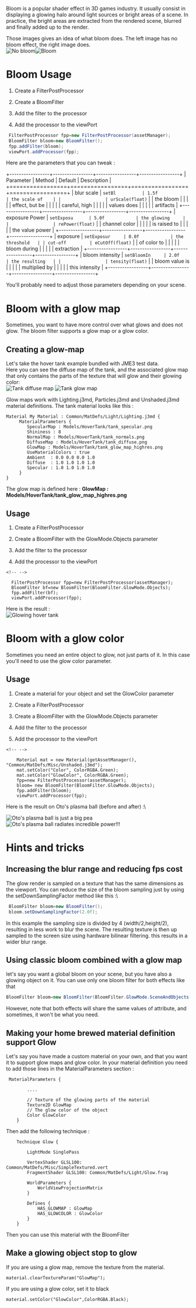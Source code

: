 Bloom is a popular shader effect in 3D games industry. It usually
consist in displaying a glowing halo around light sources or bright
areas of a scene. In practice, the bright areas are extracted from the
rendered scene, blurred and finally added up to the render.

Those images gives an idea of what bloom does. The left image has no
bloom effect, the right image does.\
![No
bloom](/images/jme3/advanced/nobloomsky.png)![Bloom](/images/jme3/advanced/blomsky.png)

Bloom Usage
===========

1.  Create a FilterPostProcessor

2.  Create a BloomFilter

3.  Add the filter to the processor

4.  Add the processor to the viewPort

```java
 FilterPostProcessor fpp=new FilterPostProcessor(assetManager);
 BloomFilter bloom=new BloomFilter();
 fpp.addFilter(bloom);
 viewPort.addProcessor(fpp);
```

Here are the parameters that you can tweak :

+-----------------+-----------------+-----------------+-----------------+
| Parameter       | Method          | Default         | Description     |
+=================+=================+=================+=================+
| blur scale      | `setBl          | 1.5f            | the scale of    |
|                 | urScale(float)` |                 | the bloom       |
|                 |                 |                 | effect, but be  |
|                 |                 |                 | careful, high   |
|                 |                 |                 | values does     |
|                 |                 |                 | artifacts       |
+-----------------+-----------------+-----------------+-----------------+
| exposure Power  | `setExposu      | 5.0f            | the glowing     |
|                 | rePower(float)` |                 | channel color   |
|                 |                 |                 | is raised to    |
|                 |                 |                 | the value power |
+-----------------+-----------------+-----------------+-----------------+
| exposure        | `setExposur     | 0.0f            | the threshold   |
| cut-off         | eCutOff(float)` |                 | of color to     |
|                 |                 |                 | bloom during    |
|                 |                 |                 | extraction      |
+-----------------+-----------------+-----------------+-----------------+
| bloom intensity | `setBloomIn     | 2.0f            | the resulting   |
|                 | tensity(float)` |                 | bloom value is  |
|                 |                 |                 | multiplied by   |
|                 |                 |                 | this intensity  |
+-----------------+-----------------+-----------------+-----------------+

You'll probably need to adjust those parameters depending on your scene.

Bloom with a glow map
=====================

Sometimes, you want to have more control over what glows and does not
glow. The bloom filter supports a glow map or a glow color.

Creating a glow-map
-------------------

Let's take the hover tank example bundled with JME3 test data.\
Here you can see the diffuse map of the tank, and the associated glow
map that only contains the parts of the texture that will glow and their
glowing color:\
![Tank diffuse map](/images/jme3/advanced/tank_diffuse_ss.png) ![Tank glow
map](/images/jme3/advanced/tank_glow_map_ss.png)

Glow maps work with Lighting.j3md, Particles.j3md and Unshaded.j3md
material definitions. The tank material looks like this :

    Material My Material : Common/MatDefs/Light/Lighting.j3md {
         MaterialParameters {
            SpecularMap : Models/HoverTank/tank_specular.png
            Shininess : 8
            NormalMap : Models/HoverTank/tank_normals.png
            DiffuseMap : Models/HoverTank/tank_diffuse.png
            GlowMap : Models/HoverTank/tank_glow_map_highres.png
            UseMaterialColors : true
            Ambient  : 0.0 0.0 0.0 1.0
            Diffuse  : 1.0 1.0 1.0 1.0
            Specular : 1.0 1.0 1.0 1.0
         }
    }

The glow map is defined here : **GlowMap :
Models/HoverTank/tank\_glow\_map\_highres.png**

Usage
-----

1.  Create a FilterPostProcessor

2.  Create a BloomFilter with the GlowMode.Objects parameter

3.  Add the filter to the processor

4.  Add the processor to the viewPort

```{=html}
<!-- -->
```
      FilterPostProcessor fpp=new FilterPostProcessor(assetManager);
      BloomFilter bf=new BloomFilter(BloomFilter.GlowMode.Objects);
      fpp.addFilter(bf);
      viewPort.addProcessor(fpp);

Here is the result :\
![Glowing hover tank](/images/jme3/advanced/tanlglow1.png)

Bloom with a glow color
=======================

Sometimes you need an entire object to glow, not just parts of it. In
this case you'll need to use the glow color parameter.

Usage
-----

1.  Create a material for your object and set the GlowColor parameter

2.  Create a FilterPostProcessor

3.  Create a BloomFilter with the GlowMode.Objects parameter

4.  Add the filter to the processor

5.  Add the processor to the viewPort

```{=html}
<!-- -->
```
        Material mat = new Material(getAssetManager(), "Common/MatDefs/Misc/Unshaded.j3md");
        mat.setColor("Color", ColorRGBA.Green);
        mat.setColor("GlowColor", ColorRGBA.Green);
        fpp=new FilterPostProcessor(assetManager);
        bloom= new BloomFilter(BloomFilter.GlowMode.Objects);
        fpp.addFilter(bloom);
        viewPort.addProcessor(fpp);

Here is the result on Oto's plasma ball (before and after) :\

![Oto's plasma ball is just a big
pea](/images/jme3/advanced/otonobloom.png)![Oto's plasma ball radiates
incredible power!!!](/images/jme3/advanced/otoglow.png)

Hints and tricks
================

Increasing the blur range and reducing fps cost
-----------------------------------------------

The glow render is sampled on a texture that has the same dimensions as
the viewport. You can reduce the size of the bloom sampling just by
using the setDownSamplingFactor method like this :\

```java
 BloomFilter bloom=new BloomFilter();
 bloom.setDownSamplingFactor(2.0f);
```

In this example the sampling size is divided by 4 (width/2,height/2),
resulting in less work to blur the scene. The resulting texture is then
up sampled to the screen size using hardware bilinear filtering. this
results in a wider blur range.

Using classic bloom combined with a glow map
--------------------------------------------

let's say you want a global bloom on your scene, but you have also a
glowing object on it. You can use only one bloom filter for both effects
like that

```java
BloomFilter bloom=new BloomFilter(BloomFilter.GlowMode.SceneAndObjects);
```

However, note that both effects will share the same values of attribute,
and sometimes, it won't be what you need.

Making your home brewed material definition support Glow
--------------------------------------------------------

Let's say you have made a custom material on your own, and that you want
it to support glow maps and glow color. In your material definition you
need to add those lines in the MaterialParameters section :

     MaterialParameters {

            ....

            // Texture of the glowing parts of the material
            Texture2D GlowMap
            // The glow color of the object
            Color GlowColor
        }

Then add the following technique :

        Technique Glow {

            LightMode SinglePass

            VertexShader GLSL100:   Common/MatDefs/Misc/SimpleTextured.vert
            FragmentShader GLSL100: Common/MatDefs/Light/Glow.frag

            WorldParameters {
                WorldViewProjectionMatrix
            }

            Defines {
                HAS_GLOWMAP : GlowMap
                HAS_GLOWCOLOR : GlowColor
            }
        }

Then you can use this material with the BloomFilter

Make a glowing object stop to glow
----------------------------------

If you are using a glow map, remove the texture from the material.

    material.clearTextureParam("GlowMap");

If you are using a glow color, set it to black

    material.setColor("GlowColor",ColorRGBA.Black);
